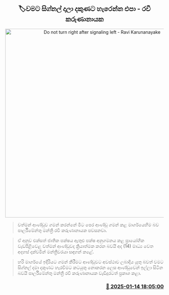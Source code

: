 <p align='center'><b><h2 align='center' title='Do not turn right after signaling left - Ravi Karunanayake'>🏷වමට සිග්නල් දාලා දකුණ​ට හැරෙන්න එපා - රවී කරුණානායක</h2></b></p>
<p align='center'><img src='https://helakuru.sgp1.cdn.digitaloceanspaces.com/esana/images/lib/ravi-karunanayake-esana.jpg' width='600' alt='Do not turn right after signaling left - Ravi Karunanayake'></p>

> වත්මන් ආණ්ඩුව ගමන් කරන්නේ මීට පෙර ආණ්ඩු ගමන් කළ මාර්ගයෙහිම බව පාර්ලිමේන්තු මන්ත්‍රී රවී කරුණානායක පවසනවා.

> ඒ අනුව එක්සත් ජාතික පක්ෂය ඇතුළු පක්ෂ අනුගමනය කළ ප්‍රායෝගික වැඩපිළිවෙළ වත්මන් ආණ්ඩුවද ක්‍රියාත්මක කරන බවයි අද (14) මාධ්‍ය වෙත අදහස් දක්වමින් මන්ත්‍රීවරයා සඳහන් කළේ.

> හරි මාර්ගයේ ඉදිරියට ගමන් කිරීමට ආණ්ඩුවට අවස්ථාව ලබාදිය යුතු බවත් වමට සිග්නල් දමා දකුණට හැරවීමට කටයුතු නොකරන ලෙස ආණ්ඩුවෙන් ඉල්ලා සිටින බවයි පාර්ලිමේන්තු මන්ත්‍රී රවී කරුණානායක වැඩිදුරටත් ප්‍රකාශ කළා. 



<h3 align='right'><a href='https://www.helakuru.lk/esana/p/106569/'>📅 2025-01-14 18:05:00</a></h3>
